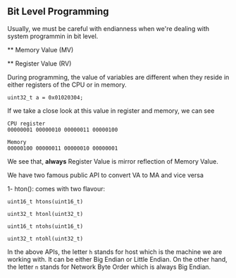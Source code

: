 ## Bit Level Programming

Usually, we must be careful with endianness when we're dealing with system programmin in bit level. 

** Memory Value (MV)

** Register Value (RV)

During programming, the value of variables are different when they reside in either registers of the CPU or in memory. 

```
uint32_t a = 0x01020304;
```
If we take a close look at this value in register and memory, we can see 

```
CPU register
00000001 00000010 00000011 00000100

Memory
00000100 00000011 00000010 00000001
```
We see that, **always** Register Value is mirror reflection of Memory Value.

We have two famous public API to convert VA to MA and vice versa 

1- hton(): comes with two flavour: 
```
uint16_t htons(uint16_t)

uint32_t htonl(uint32_t)

uint16_t ntohs(uint16_t)

uint32_t ntohl(uint32_t)
```
In the above APIs, the letter ```h``` stands for host which is the machine we are working with. It can be either Big Endian or Little Endian. On the other hand, the letter ```n``` stands for Network Byte Order which is always Big Endian. 
